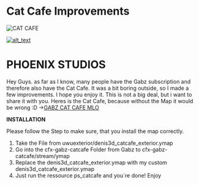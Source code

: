 # Cat Cafe Improvements
![CAT CAFE](https://github.com/Ph-o-e-n-ix/ps_catcafe/assets/119653707/39be122c-e0df-4496-bf5c-300abbc8ef8a)

[<img alt="alt_text"  src="https://i.imgur.com/yRsZ96F.png" />](https://discord.gg/CUXK7CWx3P)

<h1> PHOENIX STUDIOS </h1>

Hey Guys.
as far as I know, many people have the Gabz subscription and therefore also have the Cat Cafe. It was a bit boring outside, so I made a few improvements. 
I hope you enjoy it.
This is not a big deal, but i want to share it with you. Heres is the Cat Cafe, because without the Map it would be wrong :D ->[GABZ CAT CAFE MLO](https://fivem.gabzv.com/package/4724734)


__INSTALLATION__

Please follow the Step to make sure, that you install the map correctly.

1. Take the File from uwuexterior/denis3d_catcafe_exterior.ymap
2. Go into the cfx-gabz-catcafe Folder from Gabz to cfx-gabz-catcafe/stream/ymap
3. Replace the denis3d_catcafe_exterior.ymap with my custom denis3d_catcafe_exterior.ymap
4. Just run the ressource ps_catcafe and you´re done! Enjoy
